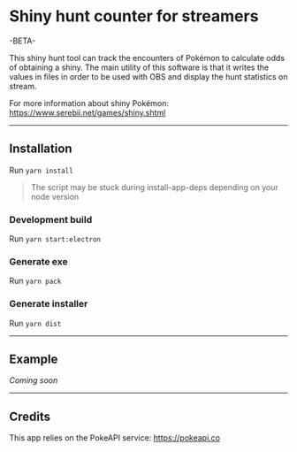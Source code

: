 # Shiny hunt counter for streamers

-BETA-

This shiny hunt tool can track the encounters of Pokémon to calculate odds of obtaining a shiny.
The main utility of this software is that it writes the values in files in order to be used with OBS and display the
hunt statistics on stream.

For more information about shiny Pokémon: https://www.serebii.net/games/shiny.shtml
___

## Installation

Run `yarn install`
> The script may be stuck during install-app-deps depending on your node version

### Development build

Run `yarn start:electron`

### Generate exe

Run `yarn pack`

### Generate installer

Run `yarn dist`
___

## Example

*Coming soon*

___

## Credits

This app relies on the PokeAPI service:
https://pokeapi.co
